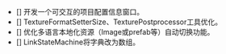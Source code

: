 - [] 开发一个可交互的项目配置信息窗口。
- [] TextureFormatSetterSize、TexturePostprocessor工具优化。
- [] 优化多语言本地化资源（Image或prefab等）自动切换功能。
- [] LinkStateMachine将字典改为数组。